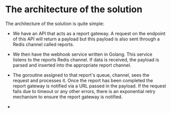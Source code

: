 # The architecture of the solution

The architecture of the solution is quite simple:

- We have an API that acts as a report gateway. A request on the endpoint of this API will return a payload but this payload is also sent through a Redis channel called reports.

- We then have the webhook service written in Golang. This service listens to the reports Redis channel. If data is received, the payload is parsed and inserted into the appropriate report channel.  

- The goroutine assigned to that report's queue, channel, sees the request and processes it.  Once the report has been completed the report gateway is notified via a URL passed in the payload. If the request fails due to timeout or any other errors, there is an exponential retry mechanism to ensure the report gateway is notified.

- 
